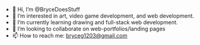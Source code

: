 - 👋 Hi, I’m @BryceDoesStuff
- 👀 I’m interested in art, video game development, and web development.
- 🌱 I’m currently learning drawing and full-stack web development.
- 💞️ I’m looking to collaborate on web-portfolios/landing pages
- 📫 How to reach me: bryceg1203@gmail.com

<!---
BryceDoesStuff/BryceDoesStuff is a ✨ special ✨ repository because its `README.md` (this file) appears on your GitHub profile.
You can click the Preview link to take a look at your changes.
--->
